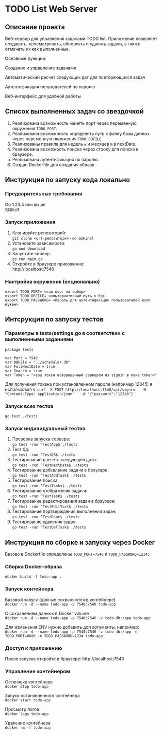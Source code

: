 # TODO List Web Server

## Описание проекта

Веб-сервер для управления задачами TODO list. Приложение позволяет создавать, просматривать, обновлять и удалять задачи, а также отмечать их как выполненные.

Основные функции:

Создание и управление задачами

Автоматический расчет следующих дат для повторяющихся задач

Аутентификация пользователей по паролю

Веб-интерфейс для удобной работы

## Список выполненных задач со звездочкой

1. Реализована возможность менять порт через переменную окружения `TODO_PORT`.
2. Реализована возможность определять путь к файлу базы данных через переменную окружения `TODO_DBFILE`.
3. Реализованы правила для недель `w` и месяцев `m` в nextDate.
4. Реализована возможость поиска через строку для поиска в браузере.
5. Реализована аутентификация по паролю.
6. Создан Dockerfile для создания образа.

## Инструкция по запуску кода локально

### Предварительные требования

Go 1.23.4 или выше  
SQlite3

### Запуск приложения

1. Клонируйте репозиторий:  
`git clone <url-репозитория>`
`cd GoFinal`
2. Установите зависимости:  
`go mod download`
3. Запустите сервер:  
`go run main.go`
4. Откройте в браузере приложение:  
http://localhost:7540

### Настройка окружения (опционально)

`export TODO_PORT= <ваш порт на выбор>`  
`export TODO_DBFILE= <альтернативный путь к бд>`  
`export TODO_PASSWORD= <пароль для аутентификации пользователей если нужен>`

## Интсрукция по запуску тестов

### Параметры в tests/settings.go в соответствии с выполненными заданиями
```
package tests

var Port = 7540
var DBFile = "../scheduler.db"
var FullNextDate = true
var Search = true
var Token = "<ваш токен вовзращенный сервером из signin в куке token>"
```
Для получения токена при установленном пароле (например 12345) я использовал
`$ curl -X POST http://localhost:7540/api/signin   -H "Content-Type: application/json"   -d '{"password":"12345"}'`

### Запуск всех тестов

`go test ./tests`

### Запуск индивидуальный тестов
1. Проверка запуска сервера:  
`go test -run ^TestApp$ ./tests`
2. Тест бд:  
`go test -run ^TestDB$ ./tests`
3. Тестирование расчета следующей даты:  
`go test -run ^TestNextDate$ ./tests`
4. Тестирование добавление задачи в браузере:  
`go test -run ^TestAddTask$ ./tests`
5. Тестирование поиска:  
`go test -run ^TestTasks$ ./tests`
6. Тестирование отображения задачи:  
`go test -run ^TestTask$ ./tests`
7. Тестирование редактирования задач в браузере:  
`go test -run ^TestEditTask$ ./tests`
8. Тестирование подтверждения выполнения задач:  
`go test -run ^TestDone$ ./tests`
9. Тестирование удаления задач:  
`go test -run ^TestDelTask$ ./tests`

## Инструкция по сборке и запуску через Docker

Базово в Dockerfile определены `TODO_PORT=7540` и `TODO_PASSWORD=12345`

### Сборка Docker-образа

`docker build -t todo-app .`

### Запуск контейнера

Базовый запуск (данные сохраняются в контейнере)  
`docker run -d --name todo-app -p 7540:7540 todo-app`

С сохранением данных в Docker volume  
`docker run -d --name todo-app -p 7540:7540 -v todo-db:/app todo-app`

Для изменения ENV нужно добавить доп аргументы, например:  
`docker run -d --name todo-app -p 7540:7540 -v todo-db:/app -e TODO_PORT=8080 -e TODO_PASSWORD=1234 todo-app`

### Доступ к приложению
После запуска откройте в браузере: http://localhost:7540


### Управление контейнером

Остановка контейнера  
`docker stop todo-app`

Запуск остановленного контейнера  
`docker start todo-app`

Просмотр логов  
`docker logs todo-app`

Удаление контейнера  
`docker rm -f todo-app`